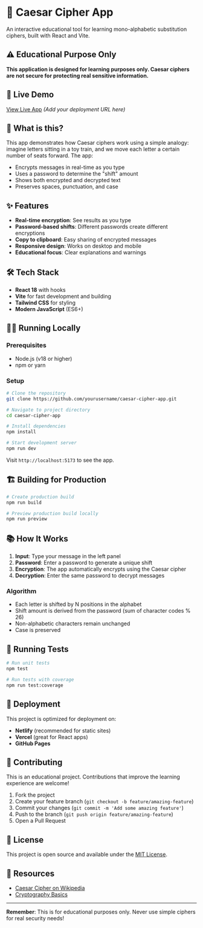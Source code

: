 # 🔐 Caesar Cipher App

An interactive educational tool for learning mono-alphabetic substitution ciphers, built with React and Vite.

## ⚠️ Educational Purpose Only
**This application is designed for learning purposes only. Caesar ciphers are not secure for protecting real sensitive information.**

## 🚀 Live Demo
[View Live App](https://your-app-url.netlify.app) *(Add your deployment URL here)*

## 📖 What is this?
This app demonstrates how Caesar ciphers work using a simple analogy: imagine letters sitting in a toy train, and we move each letter a certain number of seats forward. The app:

- Encrypts messages in real-time as you type
- Uses a password to determine the "shift" amount
- Shows both encrypted and decrypted text
- Preserves spaces, punctuation, and case

## ✨ Features
- **Real-time encryption**: See results as you type
- **Password-based shifts**: Different passwords create different encryptions
- **Copy to clipboard**: Easy sharing of encrypted messages
- **Responsive design**: Works on desktop and mobile
- **Educational focus**: Clear explanations and warnings

## 🛠️ Tech Stack
- **React 18** with hooks
- **Vite** for fast development and building
- **Tailwind CSS** for styling
- **Modern JavaScript** (ES6+)

## 🏃‍♂️ Running Locally

### Prerequisites
- Node.js (v18 or higher)
- npm or yarn

### Setup
```bash
# Clone the repository
git clone https://github.com/yourusername/caesar-cipher-app.git

# Navigate to project directory
cd caesar-cipher-app

# Install dependencies
npm install

# Start development server
npm run dev
```

Visit `http://localhost:5173` to see the app.

## 🏗️ Building for Production
```bash
# Create production build
npm run build

# Preview production build locally
npm run preview
```

## 📚 How It Works
1. **Input**: Type your message in the left panel
2. **Password**: Enter a password to generate a unique shift
3. **Encryption**: The app automatically encrypts using the Caesar cipher
4. **Decryption**: Enter the same password to decrypt messages

### Algorithm
- Each letter is shifted by N positions in the alphabet
- Shift amount is derived from the password (sum of character codes % 26)
- Non-alphabetic characters remain unchanged
- Case is preserved

## 🧪 Running Tests
```bash
# Run unit tests
npm test

# Run tests with coverage
npm run test:coverage
```

## 🚀 Deployment
This project is optimized for deployment on:
- **Netlify** (recommended for static sites)
- **Vercel** (great for React apps)
- **GitHub Pages**

## 🤝 Contributing
This is an educational project. Contributions that improve the learning experience are welcome!

1. Fork the project
2. Create your feature branch (`git checkout -b feature/amazing-feature`)
3. Commit your changes (`git commit -m 'Add some amazing feature'`)
4. Push to the branch (`git push origin feature/amazing-feature`)
5. Open a Pull Request

## 📝 License
This project is open source and available under the [MIT License](LICENSE).

## 🔗 Resources
- [Caesar Cipher on Wikipedia](https://en.wikipedia.org/wiki/Caesar_cipher)
- [Cryptography Basics](https://www.khanacademy.org/computing/computer-science/cryptography)

---
**Remember**: This is for educational purposes only. Never use simple ciphers for real security needs!
